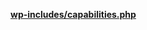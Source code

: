 <p><b><a href="https://developer.wordpress.org/reference/files/wp-includes/capabilities.php/">wp-includes/capabilities.php</a></b></p>
